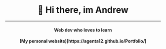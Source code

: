 <h1 align="center">👋 Hi there, im Andrew</h1>

___

<h4 align="center">Web dev who loves to learn</h4>

<h4 align="center">(My personal website)[https://agenta12.github.io/Portfolio/]</h4>
